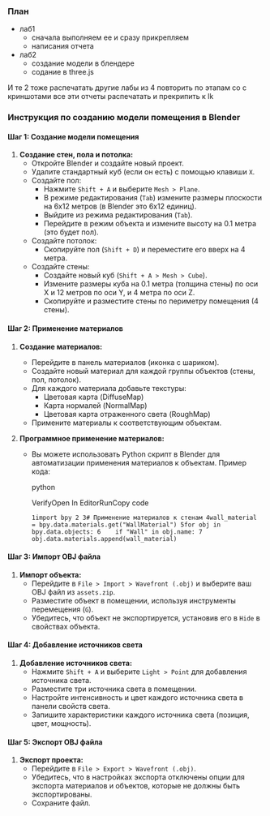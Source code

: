 ### План
* лаб1
	* сначала выполняем ее и сразу прикрепляем
	* написания отчета
* лаб2
	* создание модели в блендере
	* содание в three.js

И те 2 тоже распечатать 
другие лабы из 4 повторить по этапам со с криншотами все эти отчеты распечатать и прекрипить к lk
### Инструкция по созданию модели помещения в Blender

#### Шаг 1: Создание модели помещения

1. **Создание стен, пола и потолка:**
    - Откройте Blender и создайте новый проект.
    - Удалите стандартный куб (если он есть) с помощью клавиши `X`.
    - Создайте пол:
        - Нажмите `Shift + A` и выберите `Mesh > Plane`.
        - В режиме редактирования (`Tab`) измените размеры плоскости на 6x12 метров (в Blender это 6x12 единиц).
        - Выйдите из режима редактирования (`Tab`).
        - Перейдите в режим объекта и измените высоту на 0.1 метра (это будет пол).
    - Создайте потолок:
        - Скопируйте пол (`Shift + D`) и переместите его вверх на 4 метра.
    - Создайте стены:
        - Создайте новый куб (`Shift + A > Mesh > Cube`).
        - Измените размеры куба на 0.1 метра (толщина стены) по оси X и 12 метров по оси Y, и 4 метра по оси Z.
        - Скопируйте и разместите стены по периметру помещения (4 стены).

#### Шаг 2: Применение материалов

1. **Создание материалов:**
    
    - Перейдите в панель материалов (иконка с шариком).
    - Создайте новый материал для каждой группы объектов (стены, пол, потолок).
    - Для каждого материала добавьте текстуры:
        - Цветовая карта (DiffuseMap)
        - Карта нормалей (NormalMap)
        - Цветовая карта отраженного света (RoughMap)
    - Примените материалы к соответствующим объектам.
2. **Программное применение материалов:**
    
    - Вы можете использовать Python скрипт в Blender для автоматизации применения материалов к объектам. Пример кода:
        
        python
        
        VerifyOpen In EditorRunCopy code
        
        `1import bpy 2 3# Применение материалов к стенам 4wall_material = bpy.data.materials.get("WallMaterial") 5for obj in bpy.data.objects: 6    if "Wall" in obj.name: 7        obj.data.materials.append(wall_material)`
        

#### Шаг 3: Импорт OBJ файла

1. **Импорт объекта:**
    - Перейдите в `File > Import > Wavefront (.obj)` и выберите ваш OBJ файл из `assets.zip`.
    - Разместите объект в помещении, используя инструменты перемещения (`G`).
    - Убедитесь, что объект не экспортируется, установив его в `Hide` в свойствах объекта.

#### Шаг 4: Добавление источников света

1. **Добавление источников света:**
    - Нажмите `Shift + A` и выберите `Light > Point` для добавления источника света.
    - Разместите три источника света в помещении.
    - Настройте интенсивность и цвет каждого источника света в панели свойств света.
    - Запишите характеристики каждого источника света (позиция, цвет, мощность).

#### Шаг 5: Экспорт OBJ файла

1. **Экспорт проекта:**
    - Перейдите в `File > Export > Wavefront (.obj)`.
    - Убедитесь, что в настройках экспорта отключены опции для экспорта материалов и объектов, которые не должны быть экспортированы.
    - Сохраните файл.